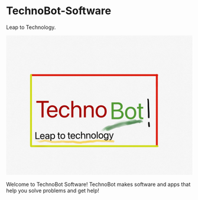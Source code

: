 # TechnoBot-Software
Leap to Technology.

![image](https://github.com/0xVienna/TechnoBot-Software/raw/main/0DD18AA9-6548-48A0-8682-69791CD5173D.png)

Welcome to TechnoBot Software! TechnoBot makes software and apps that help you solve problems and get help!

